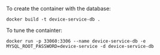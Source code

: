 To create the container with the database:
```
docker build -t device-service-db .
```

To tune the containter:
```
docker run -p 33060:3306 --name device-service-db -e MYSQL_ROOT_PASSWORD=device-service -d device-service-db
```